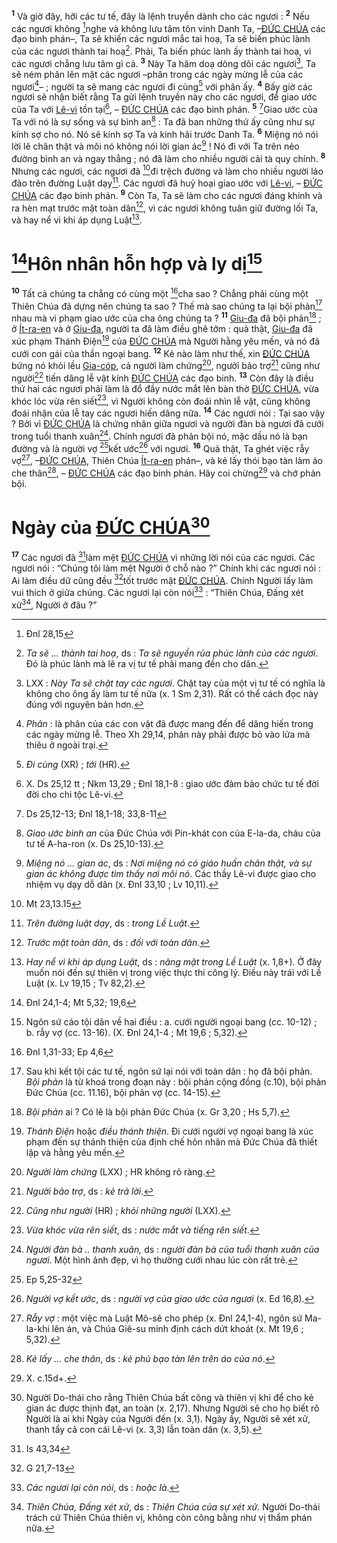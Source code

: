 <sup><b>1</b></sup> Và giờ đây, hỡi các tư tế, đây là lệnh truyền dành cho các ngươi : <sup><b>2</b></sup> Nếu các ngươi không [^1@-fe41d7bc-59bb-47cf-83e4-cbbfa023b971]nghe và không lưu tâm tôn vinh Danh Ta, –[ĐỨC CHÚA]() các đạo binh phán–, Ta sẽ khiến các ngươi mắc tai hoạ, Ta sẽ biến phúc lành của các ngươi thành tai hoạ[^1-fe41d7bc-59bb-47cf-83e4-cbbfa023b971]. Phải, Ta biến phúc lành ấy thành tai hoạ, vì các ngươi chẳng lưu tâm gì cả. <sup><b>3</b></sup> Này Ta hăm doạ dòng dõi các ngươi[^2-fe41d7bc-59bb-47cf-83e4-cbbfa023b971], Ta sẽ ném phân lên mặt các ngươi –phân trong các ngày mừng lễ của các ngươi[^3-fe41d7bc-59bb-47cf-83e4-cbbfa023b971]– ; người ta sẽ mang các ngươi đi cùng[^4-fe41d7bc-59bb-47cf-83e4-cbbfa023b971] với phân ấy. <sup><b>4</b></sup> Bấy giờ các ngươi sẽ nhận biết rằng Ta gửi lệnh truyền này cho các ngươi, để giao ước của Ta với [Lê-vi]() tồn tại[^5-fe41d7bc-59bb-47cf-83e4-cbbfa023b971], – [ĐỨC CHÚA]() các đạo binh phán. <sup><b>5</b></sup> [^2@-fe41d7bc-59bb-47cf-83e4-cbbfa023b971]Giao ước của Ta với nó là sự sống và sự bình an[^6-fe41d7bc-59bb-47cf-83e4-cbbfa023b971] : Ta đã ban những thứ ấy cũng như sự kính sợ cho nó. Nó sẽ kính sợ Ta và kinh hãi trước Danh Ta. <sup><b>6</b></sup> Miệng nó nói lời lẽ chân thật và môi nó không nói lời gian ác[^7-fe41d7bc-59bb-47cf-83e4-cbbfa023b971] ! Nó đi với Ta trên nẻo đường bình an và ngay thẳng ; nó đã làm cho nhiều người cải tà quy chính. <sup><b>8</b></sup> Nhưng các ngươi, các ngươi đã [^4@-fe41d7bc-59bb-47cf-83e4-cbbfa023b971]đi trệch đường và làm cho nhiều người lảo đảo trên đường Luật dạy[^9-fe41d7bc-59bb-47cf-83e4-cbbfa023b971]. Các ngươi đã huỷ hoại giao ước với [Lê-vi](), – [ĐỨC CHÚA]() các đạo binh phán. <sup><b>9</b></sup> Còn Ta, Ta sẽ làm cho các ngươi đáng khinh và ra hèn mạt trước mặt toàn dân[^10-fe41d7bc-59bb-47cf-83e4-cbbfa023b971], vì các ngươi không tuân giữ đường lối Ta, và hay nể vì khi áp dụng Luật[^11-fe41d7bc-59bb-47cf-83e4-cbbfa023b971].

# [^5@-fe41d7bc-59bb-47cf-83e4-cbbfa023b971]Hôn nhân hỗn hợp và ly dị[^12-fe41d7bc-59bb-47cf-83e4-cbbfa023b971]
<sup><b>10</b></sup> Tất cả chúng ta chẳng có cùng một [^6@-fe41d7bc-59bb-47cf-83e4-cbbfa023b971]cha sao ? Chẳng phải cùng một Thiên Chúa đã dựng nên chúng ta sao ? Thế mà sao chúng ta lại bội phản[^13-fe41d7bc-59bb-47cf-83e4-cbbfa023b971] nhau mà vi phạm giao ước của cha ông chúng ta ? <sup><b>11</b></sup> [Giu-đa]() đã bội phản[^14-fe41d7bc-59bb-47cf-83e4-cbbfa023b971] ; ở [Ít-ra-en]() và ở [Giu-đa](), người ta đã làm điều ghê tởm : quả thật, [Giu-đa]() đã xúc phạm Thánh Điện[^15-fe41d7bc-59bb-47cf-83e4-cbbfa023b971] của [ĐỨC CHÚA]() mà Người hằng yêu mến, và nó đã cưới con gái của thần ngoại bang. <sup><b>12</b></sup> Kẻ nào làm như thế, xin [ĐỨC CHÚA]() bứng nó khỏi lều [Gia-cóp](), cả người làm chứng[^16-fe41d7bc-59bb-47cf-83e4-cbbfa023b971], người bảo trợ[^17-fe41d7bc-59bb-47cf-83e4-cbbfa023b971] cũng như người[^18-fe41d7bc-59bb-47cf-83e4-cbbfa023b971] tiến dâng lễ vật kính [ĐỨC CHÚA]() các đạo binh. <sup><b>13</b></sup> Còn đây là điều thứ hai các ngươi phải làm là đổ đầy nước mắt lên bàn thờ [ĐỨC CHÚA](), vừa khóc lóc vừa rên siết[^19-fe41d7bc-59bb-47cf-83e4-cbbfa023b971], vì Người không còn đoái nhìn lễ vật, cũng không đoái nhận của lễ tay các ngươi hiến dâng nữa. <sup><b>14</b></sup> Các ngươi nói : Tại sao vậy ? Bởi vì [ĐỨC CHÚA]() là chứng nhân giữa ngươi và người đàn bà ngươi đã cưới trong tuổi thanh xuân[^20-fe41d7bc-59bb-47cf-83e4-cbbfa023b971]. Chính ngươi đã phản bội nó, mặc dầu nó là bạn đường và là người vợ [^7@-fe41d7bc-59bb-47cf-83e4-cbbfa023b971]kết ước[^21-fe41d7bc-59bb-47cf-83e4-cbbfa023b971] với ngươi. <sup><b>16</b></sup> Quả thật, Ta ghét việc rẫy vợ[^25-fe41d7bc-59bb-47cf-83e4-cbbfa023b971], –[ĐỨC CHÚA](), Thiên Chúa [Ít-ra-en]() phán–, và kẻ lấy thói bạo tàn làm áo che thân[^26-fe41d7bc-59bb-47cf-83e4-cbbfa023b971], – [ĐỨC CHÚA]() các đạo binh phán. Hãy coi chừng[^27-fe41d7bc-59bb-47cf-83e4-cbbfa023b971] và chớ phản bội.

# Ngày của [ĐỨC CHÚA]()[^28-fe41d7bc-59bb-47cf-83e4-cbbfa023b971]
<sup><b>17</b></sup> Các ngươi đã [^9@-fe41d7bc-59bb-47cf-83e4-cbbfa023b971]làm mệt [ĐỨC CHÚA]() vì những lời nói của các ngươi. Các ngươi nói : “Chúng tôi làm mệt Người ở chỗ nào ?” Chính khi các ngươi nói : Ai làm điều dữ cũng đều [^10@-fe41d7bc-59bb-47cf-83e4-cbbfa023b971]tốt trước mặt [ĐỨC CHÚA](). Chính Người lấy làm vui thích ở giữa chúng. Các ngươi lại còn nói[^29-fe41d7bc-59bb-47cf-83e4-cbbfa023b971] : “Thiên Chúa, Đấng xét xử[^30-fe41d7bc-59bb-47cf-83e4-cbbfa023b971], Người ở đâu ?”

[^1-fe41d7bc-59bb-47cf-83e4-cbbfa023b971]: *Ta sẽ ... thành tai hoạ*, ds : *Ta sẽ nguyền rủa phúc lành của các ngươi*. Đó là phúc lành mà lẽ ra vị tư tế phải mang đến cho dân.
[^2-fe41d7bc-59bb-47cf-83e4-cbbfa023b971]: LXX : *Này Ta sẽ chặt tay các ngươi*. Chặt tay của một vị tư tế có nghĩa là không cho ông ấy làm tư tế nữa (x. 1 Sm 2,31). Rất có thể cách đọc này đúng với nguyên bản hơn.
[^3-fe41d7bc-59bb-47cf-83e4-cbbfa023b971]: *Phân* : là phân của các con vật đã được mang đến để dâng hiến trong các ngày mừng lễ. Theo Xh 29,14, phân này phải được bỏ vào lửa mà thiêu ở ngoài trại.
[^4-fe41d7bc-59bb-47cf-83e4-cbbfa023b971]: *Đi cùng* (XR) ; *tới* (HR).
[^5-fe41d7bc-59bb-47cf-83e4-cbbfa023b971]: X. Ds 25,12 tt ; Nkm 13,29 ; Đnl 18,1-8 : giao ước đảm bảo chức tư tế đời đời cho chi tộc Lê-vi.
[^6-fe41d7bc-59bb-47cf-83e4-cbbfa023b971]: *Giao ước bình an* của Đức Chúa với Pin-khát con của E-la-da, cháu của tư tế A-ha-ron (x. Ds 25,10-13).
[^7-fe41d7bc-59bb-47cf-83e4-cbbfa023b971]: *Miệng nó ... gian ác*, ds : *Nơi miệng nó có giáo huấn chân thật, và sự gian ác không được tìm thấy nơi môi nó*. Các thầy Lê-vi được giao cho nhiệm vụ dạy dỗ dân (x. Đnl 33,10 ; Lv 10,11).
[^9-fe41d7bc-59bb-47cf-83e4-cbbfa023b971]: *Trên đường luật dạy*, ds : *trong Lề Luật*.
[^10-fe41d7bc-59bb-47cf-83e4-cbbfa023b971]: *Trước mặt toàn dân*, ds : *đối với toàn dân*.
[^11-fe41d7bc-59bb-47cf-83e4-cbbfa023b971]: *Hay nể vì khi áp dụng Luật*, ds : *nâng mặt trong Lề Luật* (x. 1,8+). Ở đây muốn nói đến sự thiên vị trong việc thực thi công lý. Điều này trái với Lề Luật (x. Lv 19,15 ; Tv 82,2).
[^12-fe41d7bc-59bb-47cf-83e4-cbbfa023b971]: Ngôn sứ cáo tội dân về hai điều : a. cưới người ngoại bang (cc. 10-12) ; b. rẫy vợ (cc. 13-16). (X. Đnl 24,1-4 ; Mt 19,6 ; 5,32).
[^13-fe41d7bc-59bb-47cf-83e4-cbbfa023b971]: Sau khi kết tội các tư tế, ngôn sứ lại nói với toàn dân : họ đã bội phản. *Bội phản* là từ khoá trong đoạn này : bội phản cộng đồng (c.10), bội phản Đức Chúa (cc. 11.16), bội phản vợ (cc. 14-15).
[^14-fe41d7bc-59bb-47cf-83e4-cbbfa023b971]: *Bội phản* ai ? Có lẽ là bội phản Đức Chúa (x. Gr 3,20 ; Hs 5,7).
[^15-fe41d7bc-59bb-47cf-83e4-cbbfa023b971]: *Thánh Điện* hoặc *điều thánh thiện*. Đi cưới người vợ ngoại bang là xúc phạm đến sự thánh thiện của định chế hôn nhân mà Đức Chúa đã thiết lập và hằng yêu mến.
[^16-fe41d7bc-59bb-47cf-83e4-cbbfa023b971]: *Người làm chứng* (LXX) ; HR không rõ ràng.
[^17-fe41d7bc-59bb-47cf-83e4-cbbfa023b971]: *Người bảo trợ*, ds : *kẻ trả lời*.
[^18-fe41d7bc-59bb-47cf-83e4-cbbfa023b971]: *Cũng như người* (HR) ; *khỏi những người* (LXX).
[^19-fe41d7bc-59bb-47cf-83e4-cbbfa023b971]: *Vừa khóc vừa rên siết*, ds : *nước mắt và tiếng rên siết*.
[^20-fe41d7bc-59bb-47cf-83e4-cbbfa023b971]: *Người đàn bà .. thanh xuân,* ds : *người đàn bà của tuổi thanh xuân của ngươi*. Một hình ảnh đẹp, vì họ thường cưới nhau lúc còn rất trẻ.
[^21-fe41d7bc-59bb-47cf-83e4-cbbfa023b971]: *Người vợ kết ước*, ds : *người vợ của giao ước của ngươi* (x. Ed 16,8).
[^25-fe41d7bc-59bb-47cf-83e4-cbbfa023b971]: *Rẫy vợ* : một việc mà Luật Mô-sê cho phép (x. Đnl 24,1-4), ngôn sứ Ma-la-khi lên án, và Chúa Giê-su minh định cách dứt khoát (x. Mt 19,6 ; 5,32).
[^26-fe41d7bc-59bb-47cf-83e4-cbbfa023b971]: *Kẻ lấy ... che thân*, ds : *kẻ phủ bạo tàn lên trên áo của nó*.
[^27-fe41d7bc-59bb-47cf-83e4-cbbfa023b971]: X. c.15d+.
[^28-fe41d7bc-59bb-47cf-83e4-cbbfa023b971]: Người Do-thái cho rằng Thiên Chúa bất công và thiên vị khi để cho kẻ gian ác được thịnh đạt, an toàn (x. 2,17). Nhưng Người sẽ cho họ biết rõ Người là ai khi Ngày của Người đến (x. 3,1). Ngày ấy, Người sẽ xét xử, thanh tẩy cả con cái Lê-vi (x. 3,3) lẫn toàn dân (x. 3,5).
[^29-fe41d7bc-59bb-47cf-83e4-cbbfa023b971]: *Các ngươi lại còn nói*, ds : *hoặc là*.
[^30-fe41d7bc-59bb-47cf-83e4-cbbfa023b971]: *Thiên Chúa, Đấng xét xử*, ds : *Thiên Chúa của sự xét xử*. Người Do-thái trách cứ Thiên Chúa thiên vị, không còn công bằng như vị thẩm phán nữa.
[^1@-fe41d7bc-59bb-47cf-83e4-cbbfa023b971]: Đnl 28,15
[^2@-fe41d7bc-59bb-47cf-83e4-cbbfa023b971]: Ds 25,12-13; Đnl 18,1-18; 33,8-11
[^4@-fe41d7bc-59bb-47cf-83e4-cbbfa023b971]: Mt 23,13.15
[^5@-fe41d7bc-59bb-47cf-83e4-cbbfa023b971]: Đnl 24,1-4; Mt 5,32; 19,6
[^6@-fe41d7bc-59bb-47cf-83e4-cbbfa023b971]: Đnl 1,31-33; Ep 4,6
[^7@-fe41d7bc-59bb-47cf-83e4-cbbfa023b971]: Ep 5,25-32
[^9@-fe41d7bc-59bb-47cf-83e4-cbbfa023b971]: Is 43,34
[^10@-fe41d7bc-59bb-47cf-83e4-cbbfa023b971]: G 21,7-13